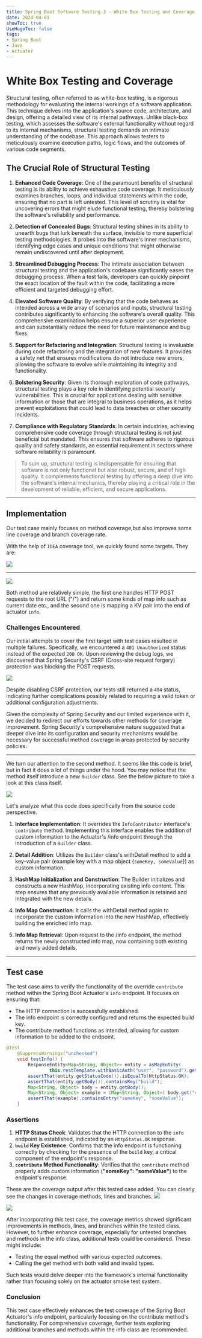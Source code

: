 ```yaml
---
title: Spring Boot Software Testing 3 - White Box Testing and Coverage
date: 2024-04-01
showToc: true
UseHugoToc: false
tags: 
- Spring Boot
- Java
- Actuator
---
```


# White Box Testing and Coverage
Structural testing, often referred to as white-box testing, is a rigorous methodology for evaluating the internal workings of a software application. This technique delves into the application's source code, architecture, and design, offering a detailed view of its internal pathways. Unlike black-box testing, which assesses the software's external functionality without regard to its internal mechanisms, structural testing demands an intimate understanding of the codebase. This approach allows testers to meticulously examine execution paths, logic flows, and the outcomes of various code segments.

## The Crucial Role of Structural Testing
1. **Enhanced Code Coverage**: One of the paramount benefits of structural testing is its ability to achieve exhaustive code coverage. It meticulously examines branches, loops, and individual statements within the code, ensuring that no part is left untested. This level of scrutiny is vital for uncovering errors that might elude functional testing, thereby bolstering the software's reliability and performance.

2. **Detection of Concealed Bugs**: Structural testing shines in its ability to unearth bugs that lurk beneath the surface, invisible to more superficial testing methodologies. It probes into the software's inner mechanisms, identifying edge cases and unique conditions that might otherwise remain undiscovered until after deployment.

3. **Streamlined Debugging Process**: The intimate association between structural testing and the application's codebase significantly eases the debugging process. When a test fails, developers can quickly pinpoint the exact location of the fault within the code, facilitating a more efficient and targeted debugging effort.

4. **Elevated Software Quality**: By verifying that the code behaves as intended across a wide array of scenarios and inputs, structural testing contributes significantly to enhancing the software's overall quality. This comprehensive examination helps ensure a superior user experience and can substantially reduce the need for future maintenance and bug fixes.

5. **Support for Refactoring and Integration**: Structural testing is invaluable during code refactoring and the integration of new features. It provides a safety net that ensures modifications do not introduce new errors, allowing the software to evolve while maintaining its integrity and functionality.

6. **Bolstering Security**: Given its thorough exploration of code pathways, structural testing plays a key role in identifying potential security vulnerabilities. This is crucial for applications dealing with sensitive information or those that are integral to business operations, as it helps prevent exploitations that could lead to data breaches or other security incidents.

7. **Compliance with Regulatory Standards**: In certain industries, achieving comprehensive code coverage through structural testing is not just beneficial but mandated. This ensures that software adheres to rigorous quality and safety standards, an essential requirement in sectors where software reliability is paramount.

>To sum up, structural testing is indispensable for ensuring that software is not only functional but also robust, secure, and of high quality. It complements functional testing by offering a deep dive into the software's internal mechanics, thereby playing a critical role in the development of reliable, efficient, and secure applications.
---
## Implementation

Our test case mainly focuses on method coverage,but also improves some line coverage and branch coverage rate.

With the help of `IDEA` coverage tool, we quickly found some targets. They are: 

![](fail_test_target.png)

---

![](test_target2.png)

Both method are relatively simple, the first one handles HTTP POST requests to the root URL ("/") and return some kinds of map info such as current date etc., and the second one is mapping a KV pair into the end of actuator `info`.
### Challenges Encountered
Our initial attempts to cover the first target with test cases resulted in multiple failures. Specifically, we encountered a `401 Unauthorized` status instead of the expected `200 OK`. Upon reviewing the debug logs, we discovered that Spring Security's CSRF (Cross-site request forgery) protection was blocking the POST requests.

![](csrf_disable.png)

Despite disabling CSRF protection, our tests still returned a `404` status, indicating further complications possibly related to requiring a valid token or additional configuration adjustments.

Given the complexity of Spring Security and our limited experience with it, we decided to redirect our efforts towards other methods for coverage improvement. Spring Security's comprehensive nature suggested that a deeper dive into its configuration and security mechanisms would be necessary for successful method coverage in areas protected by security policies.

---

We turn our attention to the second method. It seems like this code is brief, but in fact it does a lot of things under the hood. You may notice that the method itself introduce a new  `Builder` class. See the below picture to take a look at this class itself.

![](infoClasssBefore.png)

Let's analyze what this code does specifically from the source code perspective.

1. **Interface Implementation**: It overrides the `InfoContributor` interface's `contribute` method. Implementing this interface enables the addition of custom information to the Actuator's /info endpoint through the introduction of a `Builder` class.

2. **Detail Addition**: Utilizes the `Builder` class's withDetail method to add a key-value pair (example key with a map object {`someKey, someValue`}) as custom information.

3. **HashMap Initialization and Construction**: The Builder initializes and constructs a new HashMap, incorporating existing info content. This step ensures that any previously available information is retained and integrated with the new details.

4. **Info Map Construction**: It calls the withDetail method again to incorporate the custom information into the new HashMap, effectively building the enriched info map.

5. **Info Map Retrieval**: Upon request to the /info endpoint, the method returns the newly constructed info map, now containing both existing and newly added details.

---

## Test case

The test case aims to verify the functionality of the override `contribute` method within the Spring Boot Actuator's `info` endpoint. It focuses on ensuring that:

- The HTTP connection is successfully established.
- The info endpoint is correctly configured and returns the expected build key.
- The contribute method functions as intended, allowing for custom information to be added to the endpoint.

```java
@Test
	@SuppressWarnings("unchecked")
	void testInfo() {
		ResponseEntity<Map<String, Object>> entity = asMapEntity(
				this.restTemplate.withBasicAuth("user", "password").getForEntity("/actuator/info", Map.class));
		assertThat(entity.getStatusCode()).isEqualTo(HttpStatus.OK);
		assertThat(entity.getBody()).containsKey("build");
		Map<String, Object> body = entity.getBody();
		Map<String, Object> example = (Map<String, Object>) body.get("example");
		assertThat(example).containsEntry("someKey", "someValue");
	}
```
### Assertions
1. **HTTP Status Check**: Validates that the HTTP connection to the `info` endpoint is established, indicated by an `HttpStatus.OK` response.
2. **`build` Key Existence**: Confirms that the info endpoint is functioning correctly by checking for the presence of the `build` key, a critical component of the endpoint's response.
3. **`contribute` Method Functionality**: Verifies that the `contribute` method properly adds custom information (**"someKey": "someValue"**) to the endpoint's response.

These are the coverage output after this tested case added. You can clearly see the changes in coverage methods, lines and branches.
![](test_target_after.png)

![](infoClassAfter.png)

After incorporating this test case, the coverage metrics showed significant improvements in methods, lines, and branches within the tested class. However, to further enhance coverage, especially for untested branches and methods in the info class, additional tests could be considered. These might include:

- Testing the equal method with various expected outcomes.
- Calling the get method with both valid and invalid types.

Such tests would delve deeper into the framework's internal functionality rather than focusing solely on the actuator smoke test system.

### Conclusion
This test case effectively enhances the test coverage of the Spring Boot Actuator's info endpoint, particularly focusing on the contribute method's functionality. For comprehensive coverage, further tests exploring additional branches and methods within the info class are recommended.
